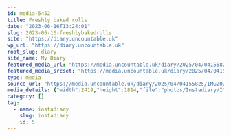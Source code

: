 ```yaml
---
id: media-5452
title: Freshly baked rolls
date: "2023-06-16T13:24:01"
slug: 2023-06-16-freshlybakedrolls
site: "https://diary.uncountable.uk"
wp_url: "https://diary.uncountable.uk"
root_slug: diary
site_name: My Diary
featured_media_url: "https://media.uncountable.uk/diary/2025/04/04155825/IMG20230616142401.webp"
featured_media_srcset: "https://media.uncountable.uk/diary/2025/04/04155825/IMG20230616142401-300x225.webp 300w, https://media.uncountable.uk/diary/2025/04/04155825/IMG20230616142401-1024x768.webp 1024w, https://media.uncountable.uk/diary/2025/04/04155825/IMG20230616142401-150x150.webp 150w, https://media.uncountable.uk/diary/2025/04/04155825/IMG20230616142401-640x480.webp 640w, https://media.uncountable.uk/diary/2025/04/04155825/IMG20230616142401.webp 2419w"
type: media
source_url: "https://media.uncountable.uk/diary/2025/04/04155825/IMG20230616142401.webp"
media_details: {"width":2419,"height":1814,"file":"photos/Instadiary/IMG20230616142401.webp","filesize":160184,"sizes":{"medium":{"file":"IMG20230616142401-300x225.webp","width":300,"height":225,"filesize":18568,"mime_type":"image/webp","source_url":"https://media.uncountable.uk/diary/2025/04/04155825/IMG20230616142401-300x225.webp"},"large":{"file":"IMG20230616142401-1024x768.webp","width":1024,"height":768,"filesize":106402,"mime_type":"image/webp","source_url":"https://media.uncountable.uk/diary/2025/04/04155825/IMG20230616142401-1024x768.webp"},"thumbnail":{"file":"IMG20230616142401-150x150.webp","width":150,"height":150,"filesize":7842,"mime_type":"image/webp","source_url":"https://media.uncountable.uk/diary/2025/04/04155825/IMG20230616142401-150x150.webp"},"mobwidth":{"file":"IMG20230616142401-640x480.webp","width":640,"height":480,"filesize":57392,"mime_type":"image/webp","source_url":"https://media.uncountable.uk/diary/2025/04/04155825/IMG20230616142401-640x480.webp"},"full":{"file":"IMG20230616142401.webp","width":2419,"height":1814,"mime_type":"image/webp","source_url":"https://media.uncountable.uk/diary/2025/04/04155825/IMG20230616142401.webp"}},"image_meta":{"aperture":"0","credit":"","camera":"","caption":"","created_timestamp":"0","copyright":"","focal_length":"0","iso":"0","shutter_speed":"0","title":"","orientation":"0","keywords":[]}}
category: []
tag:
  - name: instadiary
    slug: instadiary
    id: 5
---
```


